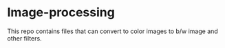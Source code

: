 # Image-processing
This repo contains files that can convert to color images to b/w image and other filters.
